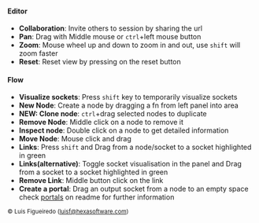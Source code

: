 #### Editor

* **Collaboration**: Invite others to session by sharing the url
* **Pan**: Drag with Middle mouse or `ctrl`+left mouse button
* **Zoom**: Mouse wheel up and down to zoom in and out, use `shift` will zoom faster
* **Reset**: Reset view by pressing on the reset button

#### Flow

* **Visualize sockets**: Press `shift` key to temporarily visualize sockets
* **New Node**: Create a node by dragging a fn from left panel into area
* **NEW: Clone node**: `ctrl`+drag selected nodes to duplicate
* **Remove Node**: Middle click on a node to remove it
* **Inspect node**: Double click on a node to get detailed information
* **Move Node**: Mouse click and drag
* **Links**: Press `shift` and Drag from a node/socket to a socket highlighted in green
* **Links(alternative)**: Toggle socket visualisation in the panel and Drag from a socket to a socket highlighted in green
* **Remove Link**: Middle button click on the link
* **Create a portal**: Drag an output socket from a node to an empty space check <a href="readme#portal-from" target="_blank">portals</a> on readme for further information

<small>&copy; Luis Figueiredo (luisf@hexasoftware.com)</small>
